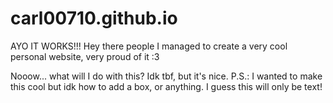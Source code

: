 # carl00710.github.io
AYO IT WORKS!!!
Hey there people I managed to create a very cool personal website, very proud of it :3

Nooow... what will I do with this? Idk tbf, but it's nice.
P.S.: I wanted to make this cool but idk how to add a box, or anything. I guess this will only be text!
